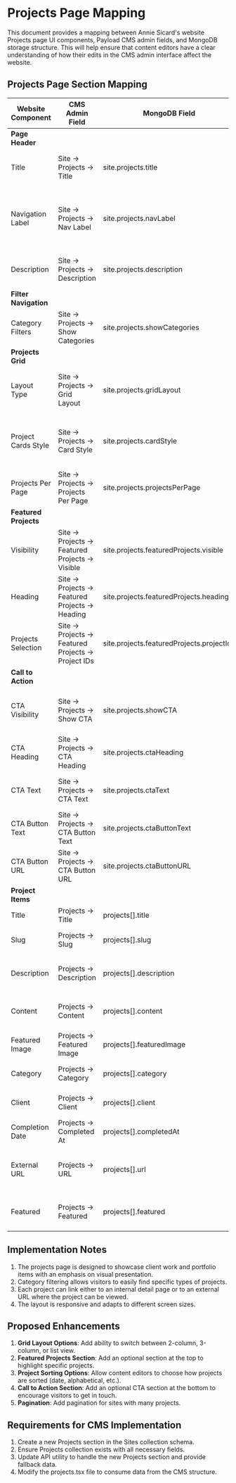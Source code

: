 # Projects Page Mapping

This document provides a mapping between Annie Sicard's website Projects page UI components, Payload CMS admin fields, and MongoDB storage structure. This will help ensure that content editors have a clear understanding of how their edits in the CMS admin interface affect the website.

## Projects Page Section Mapping

| Website Component | CMS Admin Field | MongoDB Field | Description |
|------------------|-----------------|---------------|-------------|
| **Page Header** |  |  | |
| Title | Site → Projects → Title | site.projects.title | The main page title ("Our Projects") |
| Navigation Label | Site → Projects → Nav Label | site.projects.navLabel | Custom label shown in the navigation menu (default: "Projects") |
| Description | Site → Projects → Description | site.projects.description | The description text below the title |
| **Filter Navigation** |  |  | |
| Category Filters | Site → Projects → Show Categories | site.projects.showCategories | Toggle to show/hide category filters |
| **Projects Grid** |  |  | |
| Layout Type | Site → Projects → Grid Layout | site.projects.gridLayout | Layout for projects grid ("grid-2", "grid-3", "list") |
| Project Cards Style | Site → Projects → Card Style | site.projects.cardStyle | Visual style for project cards ("standard", "minimal", "featured") |
| Projects Per Page | Site → Projects → Projects Per Page | site.projects.projectsPerPage | Number of projects to display per page |
| **Featured Projects** |  |  | |
| Visibility | Site → Projects → Featured Projects → Visible | site.projects.featuredProjects.visible | Toggle to show/hide featured projects section |
| Heading | Site → Projects → Featured Projects → Heading | site.projects.featuredProjects.heading | Heading for featured projects section |
| Projects Selection | Site → Projects → Featured Projects → Project IDs | site.projects.featuredProjects.projectIds | Manual selection of featured projects |
| **Call to Action** |  |  | |
| CTA Visibility | Site → Projects → Show CTA | site.projects.showCTA | Toggle to show/hide call-to-action section |
| CTA Heading | Site → Projects → CTA Heading | site.projects.ctaHeading | Heading for the call-to-action section |
| CTA Text | Site → Projects → CTA Text | site.projects.ctaText | Text content for the call-to-action |
| CTA Button Text | Site → Projects → CTA Button Text | site.projects.ctaButtonText | Text for the call-to-action button |
| CTA Button URL | Site → Projects → CTA Button URL | site.projects.ctaButtonURL | URL for the call-to-action button |
| **Project Items** |  |  | |
| Title | Projects → Title | projects[].title | Project title |
| Slug | Projects → Slug | projects[].slug | URL slug for the project |
| Description | Projects → Description | projects[].description | Short description of the project |
| Content | Projects → Content | projects[].content | Detailed content about the project |
| Featured Image | Projects → Featured Image | projects[].featuredImage | Main image for the project |
| Category | Projects → Category | projects[].category | Category tag for the project |
| Client | Projects → Client | projects[].client | Client name for the project |
| Completion Date | Projects → Completed At | projects[].completedAt | Date when project was completed |
| External URL | Projects → URL | projects[].url | External URL to view the project (if applicable) |
| Featured | Projects → Featured | projects[].featured | Flag to mark project as featured |

## Implementation Notes

1. The projects page is designed to showcase client work and portfolio items with an emphasis on visual presentation.
2. Category filtering allows visitors to easily find specific types of projects.
3. Each project can link either to an internal detail page or to an external URL where the project can be viewed.
4. The layout is responsive and adapts to different screen sizes.

## Proposed Enhancements

1. **Grid Layout Options**: Add ability to switch between 2-column, 3-column, or list view.
2. **Featured Projects Section**: Add an optional section at the top to highlight specific projects.
3. **Project Sorting Options**: Allow content editors to choose how projects are sorted (date, alphabetical, etc.).
4. **Call to Action Section**: Add an optional CTA section at the bottom to encourage visitors to get in touch.
5. **Pagination**: Add pagination for sites with many projects.

## Requirements for CMS Implementation

1. Create a new Projects section in the Sites collection schema.
2. Ensure Projects collection exists with all necessary fields.
3. Update API utility to handle the new Projects section and provide fallback data.
4. Modify the projects.tsx file to consume data from the CMS structure.
